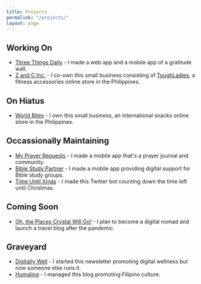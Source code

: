 ```yaml
---
title: Projects
permalink: "/projects/"
layout: page
---
```


## Working On
* [Three Things Daily](https://threethingsdaily.xyz) - I made a web app and a mobile app of a gratitude wall.
* [Z and C Inc.](https://zandcinc.com) - I co-own this small business consisting of [ToughLadies](https://shoptoughladies.com), a fitness accessories online store in the Philippines.

## On Hiatus
* [World Bites](https://worldbites.ph) - I own this small business, an international snacks online store in the Philippines.

## Occassionally Maintaining
* [My Prayer Requests](https://myprayerrequests.app) - I made a mobile app that's a prayer journal and community.
* [Bible Study Partner](https://biblestudypartner.app) - I made a mobile app providing digital support for Bible study groups.
* [Time Until Xmas](https://twitter.com/time_until_xmas) - I made this Twitter bot counting down the time left until Christmas.

## Coming Soon
* [Oh, the Places Crystal Will Go!](https://ohtheplacescrystalwillgo.com) - I plan to become a digital nomad and launch a travel blog after the pandemic.

## Graveyard
* [Digitally Well](https://getdigitallywell.com) - I started this newsletter promoting digital wellness but now someone else runs it.
* [Humaling](https://humaling.com) - I managed this blog promoting Filipino culture.